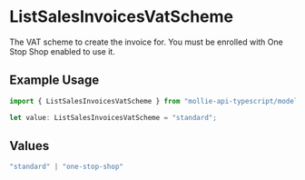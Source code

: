 # ListSalesInvoicesVatScheme

The VAT scheme to create the invoice for. You must be enrolled with One Stop Shop enabled to use it.

## Example Usage

```typescript
import { ListSalesInvoicesVatScheme } from "mollie-api-typescript/models/operations";

let value: ListSalesInvoicesVatScheme = "standard";
```

## Values

```typescript
"standard" | "one-stop-shop"
```